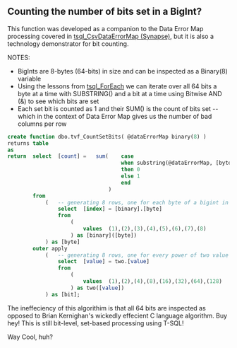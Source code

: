## Counting the number of bits set in a BigInt?

This function was developed as a companion to the Data Error Map processing covered in [tsql_CsvDataErrorMap (Synapse)](tsql_CsvDataErrorMap%20(Synapse).md), but it is also a technology demonstrator for bit counting.

NOTES:
* BigInts are 8-bytes (64-bits) in size and can be inspected as a Binary(8) variable
* Using the lessons from [tsql_ForEach](tsql_ForEach.md) we can iterate over all 64 bits a byte at a time with SUBSTRING() and a bit at a time using Bitwise AND (&) to see which bits are set
* Each set bit is counted as 1 and their SUM() is the count of bits set -- which in the context of Data Error Map gives us the number of bad columns per row

```sql
create function dbo.tvf_CountSetBits( @dataErrorMap binary(8) )
returns table
as
return  select  [count] =   sum(    case
                                    when substring(@dataErrorMap, [byte].[index], 1) & [bit].[value] = 0
                                    then 0
                                    else 1
                                    end
                                )
        from 
            (   -- generating 8 rows, one for each byte of a bigint in binary(8) form
                select  [index] = [binary].[byte]
                from    
                    (
                        values  (1),(2),(3),(4),(5),(6),(7),(8)
                    ) as [binary]([byte])
            ) as [byte]
        outer apply
            (   -- generating 8 rows, one for every power of two value in a byte
                select  [value] = two.[value]
                from    
                    (
                        values  (1),(2),(4),(8),(16),(32),(64),(128)
                    ) as two([value])
            ) as [bit];
```

The ineffeciency of this algorithim is that all 64 bits are inspected as opposed to Brian Kernighan's wickedly effecient C language algorithm. Buy hey! This is still bit-level, set-based processing using T-SQL!

Way Cool, huh?
